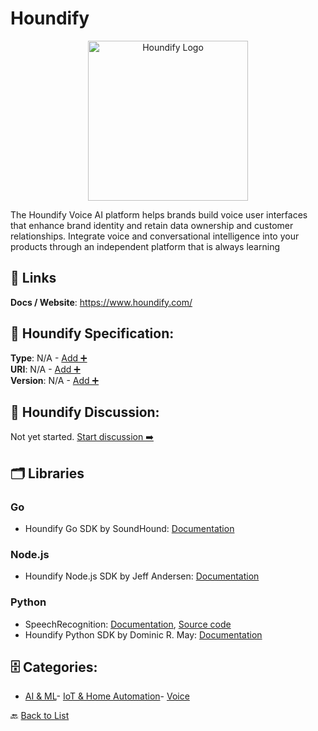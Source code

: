 # Houndify
<p align="center">
    <img width="256" src="https://raw.githubusercontent.com/apis-list/apis-list/main/apis/houndify/logo_256x256.png" alt="Houndify Logo"/>
</p>
The Houndify Voice AI platform helps brands build voice user interfaces that enhance brand identity and retain data ownership and customer relationships. Integrate voice and conversational intelligence into your products through an independent platform that is always learning

##  🔗 Links
**Docs / Website**: https://www.houndify.com/

## 🧬 Houndify Specification:
**Type**: N/A - [Add ➕](https://github.com/apis-list/apis-list/edit/main/apis.yaml#L9454)  
**URI**: N/A - [Add ➕](https://github.com/apis-list/apis-list/edit/main/apis.yaml#L9454)  
**Version**: N/A - [Add ➕](https://github.com/apis-list/apis-list/edit/main/apis.yaml#L9454)

## 💬 Houndify Discussion:
Not yet started. [Start discussion ➡️](https://github.com/apis-list/apis-list/discussions/new)

## 🗂️ Libraries
### Go
- Houndify Go SDK by SoundHound: [Documentation](https://github.com/soundhound/houndify-sdk-go)
### Node.js
- Houndify Node.js SDK by Jeff Andersen: [Documentation](https://github.com/jeffandersen/houndify)
### Python
- SpeechRecognition: [Documentation](https://pypi.python.org/pypi/SpeechRecognition/), [Source code](https://github.com/Uberi/speech_recognition)
- Houndify Python SDK by Dominic R. May: [Documentation](https://github.com/Mause/houndipy)


## 🗄️ Categories:
- [AI & ML](https://github.com/apis-list/apis-list#ai--ml-)- [IoT & Home Automation](https://github.com/apis-list/apis-list#iot--home-automation-)- [Voice](https://github.com/apis-list/apis-list#voice-)

🔙  [Back to List](https://github.com/apis-list/apis-list)
